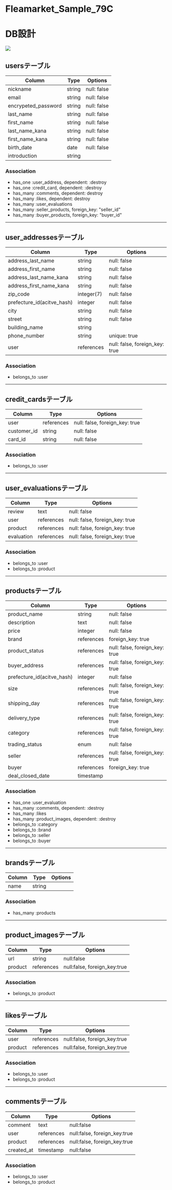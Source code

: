 # Fleamarket_Sample_79C
# DB設計

<img src="https://github.com/TomozQ/fleamarket_sample_79c/blob/master/app/assets/images/er.png?raw=true">

## usersテーブル
|Column|Type|Options|
|------|----|-------|
|nickname|string|null: false|
|email|string|null: false|
|encrypeted_password|string|null: false|
|last_name|string|null: false|
|first_name|string|null: false|
|last_name_kana|string|null: false|
|first_name_kana|string|null: false|
|birth_date|date|null: false|
|introduction|string|

### Association
- has_one :user_address, dependent: :destroy
- has_one :credit_card, dependent: :destroy
- has_many :comments, dependent: destroy
- has_many :likes, dependent: destroy
- has_many :user_evaluations
- has_many :seller_products, foreign_key: "seller_id"
- has_many :buyer_products, foreign_key: "buyer_id"

--------------------------------------------------------------

## user_addressesテーブル
|Column|Type|Options|
|------|----|-------|
|address_last_name|string|null: false|
|address_first_name|string|null: false|
|address_last_name_kana|string|null: false|
|address_first_name_kana|string|null: false|
|zip_code|integer(7)|null: false|
|prefecture_id(acitve_hash)|integer|null: false|
|city|string|null: false|
|street|string|null: false|
|building_name|string|
|phone_number|string|unique: true|
|user|references|null: false, foreign_key: true|

### Association
- belongs_to :user

--------------------------------------------------------------

## credit_cardsテーブル
|Column|Type|Options|
|------|----|-------|
|user|references|null: false, foreign_key: true|
|customer_id|string|null: false|
|card_id|string|null: false|

### Association
- belongs_to :user

--------------------------------------------------------------

## user_evaluationsテーブル
|Column|Type|Options|
|------|----|-------|
|review|text|null: false|
|user|references|null: false, foreign_key: true|
|product|references|null: false, foreign_key: true|
|evaluation|references|null: false, foreign_key: true|

### Association
- belongs_to :user
- belongs_to :product

--------------------------------------------------------------

## productsテーブル
|Column|Type|Options|
|------|----|-------|
|product_name|string|null: false|
|description|text|null: false|
|price|integer|null: false|
|brand|references|foreign_key: true|
|product_status|references|null: false, foreign_key: true|
|buyer_address|references|null: false, foreign_key: true|
|prefecture_id(acitve_hash)|integer|null: false|
|size|references|null: false, foreign_key: true|
|shipping_day|references|null: false, foreign_key: true|
|delivery_type|references|null: false, foreign_key: true|
|category|references|null: false, foreign_key: true|
|trading_status|enum|null: false|
|seller|references|null: false, foreign_key: true|
|buyer|references|foreign_key: true|
|deal_closed_date|timestamp|

### Association
- has_one :user_evaluation
- has_many :comments, dependent: :destroy
- has_many :likes
- has_many :product_images, dependent: :destroy
- belongs_to :category
- belongs_to :brand
- belongs_to :seller
- belongs_to :buyer

--------------------------------------------------------------

## brandsテーブル
|Column|Type|Options|
|------|----|-------|
|name|string|

### Association
- has_many :products

--------------------------------------------------------------

## product_imagesテーブル
|Column|Type|Options|
|------|----|-------|
|url|string|null:false|
|product|references|null:false, foreign_key:true|

### Association
- belongs_to :product

--------------------------------------------------------------

## likesテーブル
|Column|Type|Options|
|------|----|-------|
|user|references|null:false, foreign_key:true|
|product|references|null:false, foreign_key:true|

### Association
- belongs_to :user
- belongs_to :product

--------------------------------------------------------------

## commentsテーブル
|Column|Type|Options|
|------|----|-------|
|comment|text|null:false|
|user|references|null:false, foreign_key:true|
|product|references|null:false, foreign_key:true|
|created_at|timestamp|null:false|

### Association
- belongs_to :user
- belongs_to :product